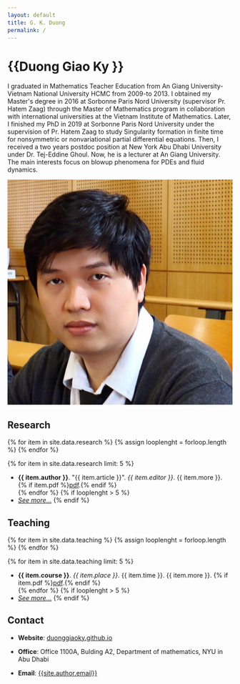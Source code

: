 ```yaml
---
layout: default
title: G. K. Duong
permalink: /
---
```


<div class="about">
  <div class="info">
    <h1>{{Duong Giao Ky  }}</h1>
    <p>
   
  I graduated in Mathematics Teacher Education from An Giang University-Vietnam National University HCMC from 2009-to 2013. I obtained my Master's degree in 2016 at Sorbonne Paris Nord University (supervisor Pr. Hatem Zaag) through the Master of Mathematics program in collaboration with international universities at the Vietnam Institute of Mathematics. Later, I finished my PhD in 2019 at Sorbonne Paris Nord University under the  supervision of  Pr. Hatem Zaag to study Singularity formation in finite time for nonsymmetric or nonvariational partial differential equations. Then, I received a two years postdoc position  at New York Abu Dhabi University under Dr. Tej-Eddine Ghoul. Now, he is a lecturer at  An Giang University. The main interests focus on blowup phenomena for PDEs  and fluid dynamics. 
    </p>
  </div>
  <div class="captioned-img">
    <img src="images/avatar.jpg" alt="My avatar" />
  </div>
</div>

## <i class="fas fa-university"></i> Research

{% for item in site.data.research %}
  {% assign looplenght = forloop.length %}
{% endfor %}

{% for item in site.data.research limit: 5 %}
  - <strong>{{ item.author }}</strong>. "{{ item.article }}". *{{ item.editor }}*. {{ item.more }}. {% if item.pdf %}<a href="files/pdf/{{ item.pdf }}" target="_blank">pdf</a>.{% endif %} <br />
{% endfor %}
{% if looplenght > 5 %}
  - [_See more_...](/research)
{% endif %}


## <i class="fas fa-chalkboard-teacher"></i> Teaching


{% for item in site.data.teaching %}
  {% assign looplenght = forloop.length %}
{% endfor %}

{% for item in site.data.teaching limit: 5 %}
  - <strong>{{ item.course }}</strong>. _{{ item.place }}_. {{ item.time }}. {{ item.more }}. {% if item.pdf %}<a href="files/pdf/{{ item.pdf }}" target="_blank">pdf</a>.{% endif %} <br />
{% endfor %}
{% if looplenght > 5 %}
  - [_See more_...](/research)
{% endif %}


## <i class="fas fa-mail-bulk"></i> Contact

- **Website**: [duonggiaoky.github.io](https://duonggiaoky.github.io)

- **Office**: Office 1100A,  Bulding A2,  Department of mathematics, NYU in Abu Dhabi 
- **Email**: [{{site.author.email}}](mailto:{{site.author.email}})
